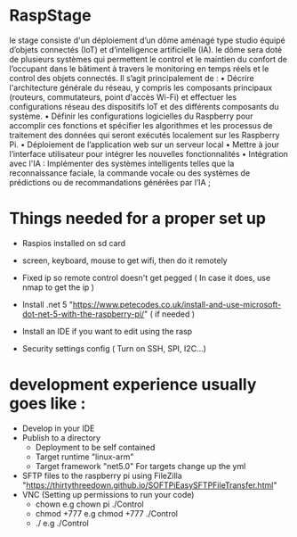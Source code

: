 # RaspStage
le stage consiste d'un déploiement d’un dôme aménagé type studio équipé d’objets connectés (IoT) et d’intelligence artificielle (IA). le dôme sera doté de plusieurs systèmes qui permettent le control et le maintien du confort de l’occupant dans le bâtiment à travers le monitoring en temps réels et le control des objets connectés.
Il s’agit principalement de :
    • Décrire l'architecture générale du réseau, y compris les composants principaux (routeurs, commutateurs, point d'accès Wi-Fi) et effectuer les configurations réseau des dispositifs IoT et des différents composants du système.
    • Définir les configurations logicielles du Raspberry pour accomplir ces fonctions et spécifier les algorithmes et les processus de traitement des données qui seront exécutés localement sur les Raspberry Pi.
    • Déploiement de l’application web sur un serveur local
    • Mettre à jour l’interface utilisateur pour intégrer les nouvelles fonctionnalités 
    • Intégration avec l'IA : Implémenter des systèmes intelligents telles que la reconnaissance faciale, la commande vocale ou des systèmes de prédictions ou de recommandations générées par l’IA ;

# Things needed for a proper set up 

- Raspios installed on sd card
- screen, keyboard, mouse to get wifi, then do it remotely
- Fixed ip so remote control doesn't get pegged ( In case it does, use nmap to get the ip )

- Install .net 5 "https://www.petecodes.co.uk/install-and-use-microsoft-dot-net-5-with-the-raspberry-pi/" ( if needed )
- Install an IDE if you want to edit using the rasp 
- Security settings config ( Turn on SSH, SPI, I2C...)
  
# development experience usually goes like :

- Develop in your IDE
- Publish to a directory 
	- Deployment to be self contained
	- Target runtime "linux-arm"
	- Target framework "net5.0"
   For targets change up the yml 
- SFTP files to the raspberry pi using FileZilla "https://thirtythreedown.github.io/SOFTPiEasySFTPFileTransfer.html"
- VNC (Setting up permissions to run your code)
	- chown <user> <Directory or File> e.g chown pi ./Control
	- chmod +777 <Directory or File> e.g chmod +777 ./Control
	- ./<Dll Name> e.g ./Control
